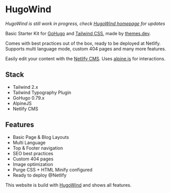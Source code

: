 # HugoWind

_HugoWind is still work in progress, check [HugoWind homepage](https://www.themes.dev/hugowind/) for updates_

Basic Starter Kit for [GoHugo](https://gohugo.io/) and [Tailwind CSS](https://www.tailwindcss.com), made by [themes.dev](https://www.themes.dev/).

Comes with best practices out of the box, ready to be deployed at Netlify. Supports multi language mode, custom 404 pages and many more features.

Easily edit your content with the [Netlify CMS](https://www.netlifycms.org/). Uses [alpine.js](https://github.com/alpinejs/alpine) for interactions. 

## Stack

* Tailwind 2.x
* Tailwind Typography Plugin
* GoHugo 0.79.x
* AlpineJS
* Netlify CMS 

## Features

* Basic Page & Blog Layouts
* Multi Language 
* Top & Footer navigation
* SEO best practices
* Custom 404 pages
* Image optimization
* Purge CSS + HTML Minify configured
* Ready to deploy @Netlify

This website is build with [HugoWind](https://hugowind.netlify.app/) and shows all features.
